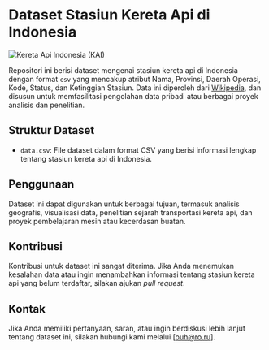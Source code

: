 # Dataset Stasiun Kereta Api di Indonesia

![Kereta Api Indonesia (KAI)](https://img.shields.io/badge/Kereta_Api_Indonesia-KAI-blue)

Repositori ini berisi dataset mengenai stasiun kereta api di Indonesia dengan format `csv` yang mencakup atribut Nama, Provinsi, Daerah Operasi, Kode, Status, dan Ketinggian Stasiun. Data ini diperoleh dari [Wikipedia](https://id.m.wikipedia.org/wiki/Daftar_stasiun_kereta_api_di_Indonesia), dan disusun untuk memfasilitasi pengolahan data pribadi atau berbagai proyek analisis dan penelitian.

## Struktur Dataset

- `data.csv`: File dataset dalam format CSV yang berisi informasi lengkap tentang stasiun kereta api di Indonesia.

## Penggunaan

Dataset ini dapat digunakan untuk berbagai tujuan, termasuk analisis geografis, visualisasi data, penelitian sejarah transportasi kereta api, dan proyek pembelajaran mesin atau kecerdasan buatan.

## Kontribusi

Kontribusi untuk dataset ini sangat diterima. Jika Anda menemukan kesalahan data atau ingin menambahkan informasi tentang stasiun kereta api yang belum terdaftar, silakan ajukan *pull request*.

## Kontak

Jika Anda memiliki pertanyaan, saran, atau ingin berdiskusi lebih lanjut tentang dataset ini, silakan hubungi kami melalui [ouh@ro.ru].
